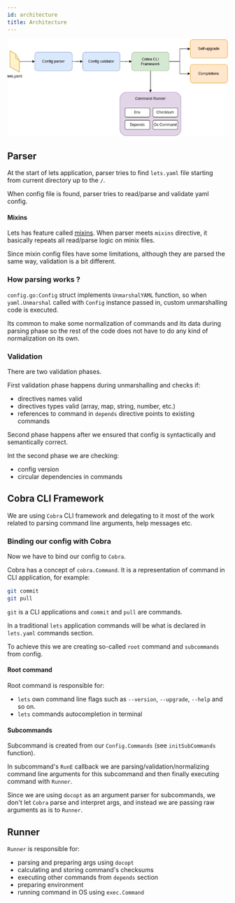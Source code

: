 ```yaml
---
id: architecture
title: Architecture
---
```


![Architecture diagram](/img/lets-architecture-diagram.png)

## Parser

At the start of lets application, parser tries to find `lets.yaml` file starting from current directory up to the `/`.

When config file is found, parser tries to read/parse and validate yaml config.

#### Mixins
Lets has feature called [mixins](config.md#mixins). When parser meets `mixins` directive,
it basically repeats all read/parse logic on minix files.

Since mixin config files have some limitations, although they are parsed the same way, validation is a bit different.

### How parsing works ?

`config.go:Config` struct implements `UnmarshalYAML` function, so when `yaml.Unmarshal` called with `Config` instance passed in,
custom unmarshalling code is executed.

Its common to make some normalization of commands and its data during parsing phase so the rest of the code
does not have to do any kind of normalization on its own.

### Validation

There are two validation phases.

First validation phase happens during unmarshalling and checks if:
  - directives names valid
  - directives types valid (array, map, string, number, etc.)
  - references to command in `depends` directive points to existing commands 

Second phase happens after we ensured that config is syntactically and semantically correct.

Int the second phase we are checking:
  - config version
  - circular dependencies in commands
  

## Cobra CLI Framework

We are using `Cobra` CLI framework and delegating to it most of the work related to parsing
command line arguments, help messages etc.


### Binding our config with Cobra

Now we have to bind our config to `Cobra`.

Cobra has a concept of `cobra.Command`. It is a representation of command in CLI application, for example:

```bash
git commit
git pull
```

`git` is a CLI applications and
`commit` and `pull` are commands.

In a traditional `lets` application commands will be what is declared in `lets.yaml` commands section.

To achieve this we are creating so-called `root` command and `subcommands` from config.

#### Root command

Root command is responsible for:
  - `lets` own command line flags such as `--version`, `--upgrade`, `--help` and so on.
  - `lets` commands autocompletion in terminal

#### Subcommands

Subcommand is created from our `Config.Commands` (see `initSubCommands` function).

In subcommand's `RunE` callback we are parsing/validation/normalizing command line arguments for this subcommand
and then finally executing command with `Runner`.

Since we are using `docopt` as an argument parser for subcommands, we don't let `Cobra` parse and interpret args,
and instead we are passing raw arguments as is to `Runner`.

## Runner

`Runner` is responsible for:

- parsing and preparing args using `docopt`
- calculating and storing command's checksums
- executing other commands from `depends` section
- preparing environment 
- running command in OS using `exec.Command`
